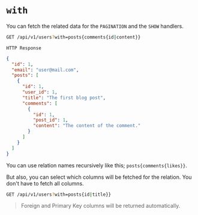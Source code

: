 # `with`

You can fetch the related data for the `PAGINATION` and the `SHOW` handlers.

```bash
GET /api/v1/users?with=posts{comments{id|content}}
```

`HTTP Response`

```json
{
  "id": 1,
  "email": "user@mail.com",
  "posts": [
    {
      "id": 1,
      "user_id": 1,
      "title": "The first blog post",
      "comments": [
        {
          "id": 1,
          "post_id": 1,
          "content": "The content of the comment."
        }
      ]
    }
  ]
}
```

You can use relation names recursively like this; `posts{comments{likes}}`.

But also, you can select which columns will be fetched for the relation. You don't have to fetch all columns.

```bash
GET /api/v1/users?with=posts{id|title}}
```

> Foreign and Primary Key columns will be returned automatically.
